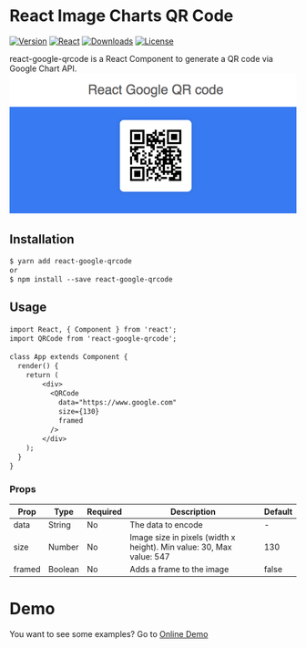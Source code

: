 # React Image Charts QR Code
[![Version](https://img.shields.io/npm/v/react-google-qrcode.svg?style=for-the-badge&logo=appveyor)]()
[![React](https://img.shields.io/npm/dependency-version/react-google-qrcode/react.svg?style=for-the-badge&logo=appveyor)]()
[![Downloads](https://img.shields.io/npm/dw/react-google-qrcode.svg?style=for-the-badge&logo=appveyor)]()
[![License](https://img.shields.io/github/license/iamgutz/react-google-qrcode.svg?style=for-the-badge&logo=appveyor)]()

react-google-qrcode is a React Component to generate a QR code via Google Chart API.
![screen shot](https://raw.githubusercontent.com/iamgutz/react-google-qrcode/master/screenshots/demo-image.png)

## Installation
```
$ yarn add react-google-qrcode
or
$ npm install --save react-google-qrcode
```

## Usage

```
import React, { Component } from 'react';
import QRCode from 'react-google-qrcode';

class App extends Component {
  render() {
    return (
        <div>
          <QRCode
            data="https://www.google.com"
            size={130}
            framed
          />
        </div>
    );
  }
}
```

### Props
|Prop| Type | Required | Description| Default
|---	|---	|--- |--- |--- |
|data| String | No | The data to encode| -
|size| Number | No | Image size in pixels (width x height). Min value: 30, Max value: 547| 130
|framed| Boolean | No |  Adds a frame to the image| false

# Demo
You want to see some examples? Go to [Online Demo](https://iamgutz.github.io/react-google-qrcode/)
